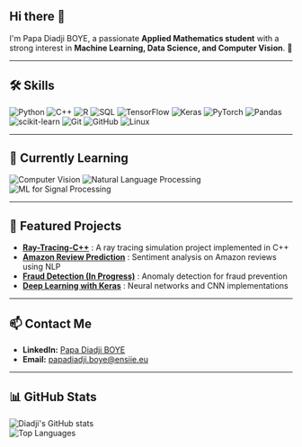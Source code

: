 ## Hi there 👋

I'm Papa Diadji BOYE, a passionate **Applied Mathematics student** with a strong interest in **Machine Learning, Data Science, and Computer Vision**. 🚀

---

## 🛠 Skills

![Python](https://img.shields.io/badge/Python-3776AB?style=for-the-badge&logo=python&logoColor=white)
![C++](https://img.shields.io/badge/C++-00599C?style=for-the-badge&logo=c%2B%2B&logoColor=white)
![R](https://img.shields.io/badge/R-276DC3?style=for-the-badge&logo=r&logoColor=white)
![SQL](https://img.shields.io/badge/SQL-4479A1?style=for-the-badge&logo=sql&logoColor=white)
![TensorFlow](https://img.shields.io/badge/TensorFlow-FF6F00?style=for-the-badge&logo=tensorflow&logoColor=white)
![Keras](https://img.shields.io/badge/Keras-D00000?style=for-the-badge&logo=keras&logoColor=white)
![PyTorch](https://img.shields.io/badge/PyTorch-EE4C2C?style=for-the-badge&logo=pytorch&logoColor=white)
![Pandas](https://img.shields.io/badge/Pandas-150458?style=for-the-badge&logo=pandas&logoColor=white)
![scikit-learn](https://img.shields.io/badge/scikit--learn-F7931E?style=for-the-badge&logo=scikit-learn&logoColor=white)
![Git](https://img.shields.io/badge/Git-F05032?style=for-the-badge&logo=git&logoColor=white)
![GitHub](https://img.shields.io/badge/GitHub-181717?style=for-the-badge&logo=github&logoColor=white)
![Linux](https://img.shields.io/badge/Linux-FCC624?style=for-the-badge&logo=linux&logoColor=black)

---

## 🌱 Currently Learning

![Computer Vision](https://img.shields.io/badge/Computer%20Vision-008080?style=for-the-badge)
![Natural Language Processing](https://img.shields.io/badge/NLP-FF6347?style=for-the-badge)
![ ML for Signal Processing](https://img.shields.io/badge/Signal%20Processing-20B2AA?style=for-the-badge)

---

## 🚀 Featured Projects

- [**Ray-Tracing-C++**](https://github.com/Diadji23/Ray-Tracing-C-) : A ray tracing simulation project implemented in C++  
- [**Amazon Review Prediction**](https://github.com/Diadji23/amazon-review-prediction-nlp) : Sentiment analysis on Amazon reviews using NLP  
- [**Fraud Detection (In Progress)**](https://github.com/Diadji23/fraud-detection-anomaly-En-cours-) : Anomaly detection for fraud prevention  
- [**Deep Learning with Keras**](https://github.com/Diadji23/Deep-Learning-with-Keras) : Neural networks and CNN implementations

---

## 📫 Contact Me

- **LinkedIn:** [Papa Diadji BOYE](https://www.linkedin.com/in/papa-diadji-boye/)  
- **Email:** papadiadji.boye@ensiie.eu

---

## 📊 GitHub Stats

![Diadji's GitHub stats](https://github-readme-stats.vercel.app/api?username=Diadji23&show_icons=true&theme=radical)  
![Top Languages](https://github-readme-stats.vercel.app/api/top-langs/?username=Diadji23&layout=compact&theme=radical)

